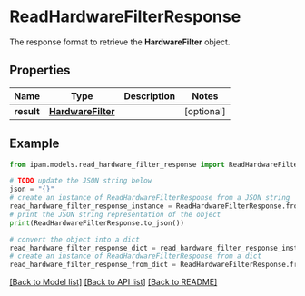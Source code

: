 # ReadHardwareFilterResponse

The response format to retrieve the __HardwareFilter__ object.

## Properties

Name | Type | Description | Notes
------------ | ------------- | ------------- | -------------
**result** | [**HardwareFilter**](HardwareFilter.md) |  | [optional] 

## Example

```python
from ipam.models.read_hardware_filter_response import ReadHardwareFilterResponse

# TODO update the JSON string below
json = "{}"
# create an instance of ReadHardwareFilterResponse from a JSON string
read_hardware_filter_response_instance = ReadHardwareFilterResponse.from_json(json)
# print the JSON string representation of the object
print(ReadHardwareFilterResponse.to_json())

# convert the object into a dict
read_hardware_filter_response_dict = read_hardware_filter_response_instance.to_dict()
# create an instance of ReadHardwareFilterResponse from a dict
read_hardware_filter_response_from_dict = ReadHardwareFilterResponse.from_dict(read_hardware_filter_response_dict)
```
[[Back to Model list]](../README.md#documentation-for-models) [[Back to API list]](../README.md#documentation-for-api-endpoints) [[Back to README]](../README.md)


